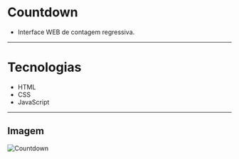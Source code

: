 # Countdown
- Interface WEB de contagem regressiva.
---------------------------------------

# Tecnologias

- HTML
- CSS
- JavaScript
--------------------------------------------

## Imagem 
![Countdown](https://github.com/vyoshio71/Countdown/assets/116774749/1e6a2198-6af0-4629-80a4-0e422e11ce8f)
